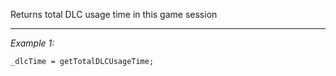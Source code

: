 Returns total DLC usage time in this game session


---
*Example 1:*
```sqf
_dlcTime = getTotalDLCUsageTime;
```